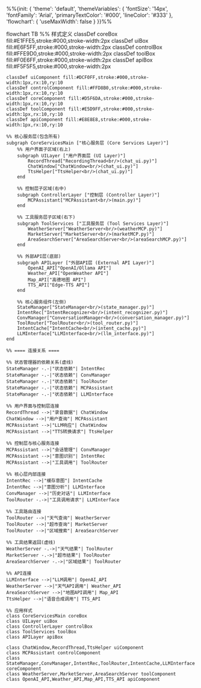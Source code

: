 %%{init: {
  'theme': 'default',
  'themeVariables': {
    'fontSize': '14px',
    'fontFamily': 'Arial',
    'primaryTextColor': '#000',
    'lineColor': '#333'
  },
  'flowchart': {
    'useMaxWidth': false
  }
}}%%

flowchart TB
    %% 样式定义
    classDef coreBox fill:#E1FFE5,stroke:#000,stroke-width:2px
    classDef uiBox fill:#E6F5FF,stroke:#000,stroke-width:2px
    classDef controlBox fill:#FFE9D0,stroke:#000,stroke-width:2px
    classDef toolBox fill:#F0E6FF,stroke:#000,stroke-width:2px
    classDef apiBox fill:#F5F5F5,stroke:#000,stroke-width:2px
    
    classDef uiComponent fill:#DCF0FF,stroke:#000,stroke-width:1px,rx:10,ry:10
    classDef controlComponent fill:#FFD8B0,stroke:#000,stroke-width:1px,rx:10,ry:10
    classDef coreComponent fill:#D5F6DA,stroke:#000,stroke-width:1px,rx:10,ry:10
    classDef toolComponent fill:#E5D9FF,stroke:#000,stroke-width:1px,rx:10,ry:10
    classDef apiComponent fill:#E8E8E8,stroke:#000,stroke-width:1px,rx:10,ry:10

    %% 核心服务层(包含所有)
    subgraph CoreServicesMain ["核心服务层 (Core Services Layer)"]
        %% 用户界面子区域(右上)
        subgraph UILayer ["用户界面层 (UI Layer)"]
            RecordThread["RecordingThread<br/>(chat_ui.py)"]
            ChatWindow["ChatWindow<br/>(chat_ui.py)"]
            TtsHelper["TtsHelper<br/>(chat_ui.py)"]
        end
        
        %% 控制层子区域(右中)
        subgraph ControllerLayer ["控制层 (Controller Layer)"]
            MCPAssistant["MCPAssistant<br/>(main.py)"]
        end
        
        %% 工具服务层子区域(右下)
        subgraph ToolServices ["工具服务层 (Tool Services Layer)"]
            WeatherServer["WeatherServer<br/>(weatherMCP.py)"]
            MarketServer["MarketServer<br/>(marketMCP.py)"]
            AreaSearchServer["AreaSearchServer<br/>(areaSearchMCP.py)"]
        end
        
        %% 外部API层(底部)
        subgraph APILayer ["外部API层 (External API Layer)"]
            OpenAI_API["OpenAI/Ollama API"]
            Weather_API["OpenWeather API"]
            Map_API["高德地图 API"]
            TTS_API["Edge-TTS API"]
        end
        
        %% 核心服务组件(左侧)
        StateManager["StateManager<br/>(state_manager.py)"]
        IntentRec["IntentRecognizer<br/>(intent_recognizer.py)"]
        ConvManager["ConversationManager<br/>(conversation_manager.py)"]
        ToolRouter["ToolRouter<br/>(tool_router.py)"]
        IntentCache["IntentCache<br/>(intent_cache.py)"]
        LLMInterface["LLMInterface<br/>(llm_interface.py)"]
    end
    
    %% ==== 连接关系 ====
    
    %% 状态管理器的依赖关系(虚线)
    StateManager -.-|"状态依赖"| IntentRec
    StateManager -.-|"状态依赖"| ConvManager
    StateManager -.-|"状态依赖"| ToolRouter
    StateManager -.-|"状态依赖"| MCPAssistant
    StateManager -.-|"状态依赖"| LLMInterface
    
    %% 用户界面与控制层连接
    RecordThread -->|"录音数据"| ChatWindow
    ChatWindow -->|"用户查询"| MCPAssistant
    MCPAssistant -->|"LLM响应"| ChatWindow
    MCPAssistant -->|"TTS转换请求"| TtsHelper
    
    %% 控制层与核心服务连接
    MCPAssistant -->|"会话管理"| ConvManager
    MCPAssistant -->|"意图识别"| IntentRec
    MCPAssistant -->|"工具调用"| ToolRouter
    
    %% 核心层内部连接
    IntentRec -->|"缓存意图"| IntentCache
    IntentRec -->|"意图分析"| LLMInterface
    ConvManager -->|"历史对话"| LLMInterface
    ToolRouter -.->|"工具调用请求"| LLMInterface
    
    %% 工具路由连接
    ToolRouter -->|"天气查询"| WeatherServer
    ToolRouter -->|"超市查询"| MarketServer
    ToolRouter -->|"区域搜索"| AreaSearchServer
    
    %% 工具结果返回(虚线)
    WeatherServer -.->|"天气结果"| ToolRouter
    MarketServer -.->|"超市结果"| ToolRouter
    AreaSearchServer -.->|"区域结果"| ToolRouter
    
    %% API连接
    LLMInterface -->|"LLM调用"| OpenAI_API
    WeatherServer -->|"天气API调用"| Weather_API
    AreaSearchServer -->|"地图API调用"| Map_API
    TtsHelper -->|"语音合成调用"| TTS_API
    
    %% 应用样式
    class CoreServicesMain coreBox
    class UILayer uiBox
    class ControllerLayer controlBox
    class ToolServices toolBox
    class APILayer apiBox
    
    class ChatWindow,RecordThread,TtsHelper uiComponent
    class MCPAssistant controlComponent
    class StateManager,ConvManager,IntentRec,ToolRouter,IntentCache,LLMInterface coreComponent
    class WeatherServer,MarketServer,AreaSearchServer toolComponent
    class OpenAI_API,Weather_API,Map_API,TTS_API apiComponent